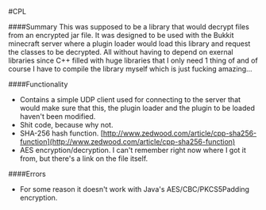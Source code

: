 #CPL

####Summary
This was supposed to be a library that would decrypt files from an encrypted jar file. It was designed to be used with
the Bukkit minecraft server where a plugin loader would load this library and request the classes to be decrypted. All 
without having to depend on exernal libraries since C++ filled with huge libraries that I only need 1 thing of and of
course I have to compile the library myself which is just fucking amazing...

####Functionality
- Contains a simple UDP client used for connecting to the server that would make sure that this, the plugin loader and 
the plugin to be loaded haven't been modified.
- Shit code, because why not.
- SHA-256 hash function. [http://www.zedwood.com/article/cpp-sha256-function](http://www.zedwood.com/article/cpp-sha256-function)
- AES encryption/decryption. I can't remember right now where I got it from, but there's a link on the file itself.

####Errors
- For some reason it doesn't work with Java's AES/CBC/PKCS5Padding encryption.